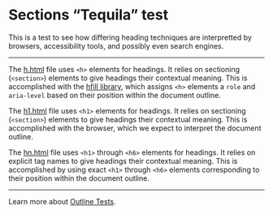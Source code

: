 # Sections “Tequila” test

This is a test to see how differing heading techniques are interpretted by browsers, accessibility tools, and possibly even search engines.

---

The [h.html] file uses `<h>` elements for headings. It relies on sectioning (`<section>`) elements to give headings their contextual meaning. This is accomplished with the [hfill library], which assigns `<h>` elements a `role` and `aria-level` based on their position within the document outline.

The [h1.html] file uses `<h1>` elements for headings. It relies on sectioning (`<section>`) elements to give headings their contextual meaning. This is accomplished with the browser, which we expect to interpret the document outline.

The [hn.html] file uses `<h1>` through `<h6>` elements for headings. It relies on explicit tag names to give headings their contextual meaning. This is accomplished by using exact `<h1>` through `<h6>` elements corresponding to their position within the document outline.

---

Learn more about [Outline Tests].

[hfill library]: https://github.com/jonathantneal/hfill
[h.html]: https://jonathantneal.github.io/outline-tests/tests/headings/h.html
[h1.html]: https://jonathantneal.github.io/outline-tests/tests/headings/h1.html
[hn.html]: https://jonathantneal.github.io/outline-tests/tests/headings/hn.html
[Outline Tests]: https://github.com/jonathantneal/outline-tests
